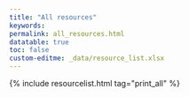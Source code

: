 ```yaml
---
title: "All resources"
keywords: 
permalink: all_resources.html
datatable: true
toc: false
custom-editme: _data/resource_list.xlsx
---
```


{% include resourcelist.html tag="print_all" %}
